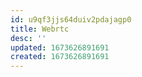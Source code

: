 ```yaml
---
id: u9qf3jjs64duiv2pdajagp0
title: Webrtc
desc: ''
updated: 1673626891691
created: 1673626891691
---
```

